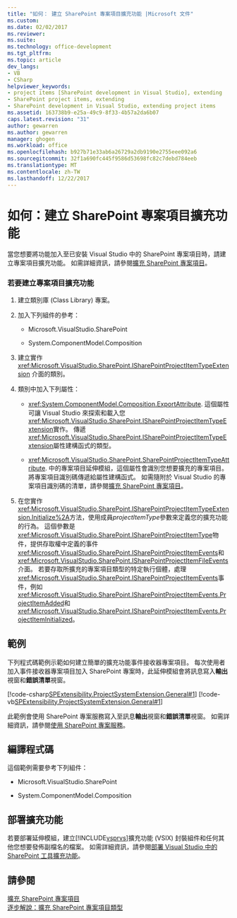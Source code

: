 ```yaml
---
title: "如何： 建立 SharePoint 專案項目擴充功能 |Microsoft 文件"
ms.custom: 
ms.date: 02/02/2017
ms.reviewer: 
ms.suite: 
ms.technology: office-development
ms.tgt_pltfrm: 
ms.topic: article
dev_langs:
- VB
- CSharp
helpviewer_keywords:
- project items [SharePoint development in Visual Studio], extending
- SharePoint project items, extending
- SharePoint development in Visual Studio, extending project items
ms.assetid: 163738b9-e25a-49c9-8f33-4b57a2da6b07
caps.latest.revision: "31"
author: gewarren
ms.author: gewarren
manager: ghogen
ms.workload: office
ms.openlocfilehash: b927b71e33ab6a26729a2db9190e2755eee092a6
ms.sourcegitcommit: 32f1a690fc445f9586d53698fc82c7debd784eeb
ms.translationtype: MT
ms.contentlocale: zh-TW
ms.lasthandoff: 12/22/2017
---
```

# <a name="how-to-create-a-sharepoint-project-item-extension"></a>如何：建立 SharePoint 專案項目擴充功能
  當您想要將功能加入至已安裝 Visual Studio 中的 SharePoint 專案項目時，請建立專案項目擴充功能。 如需詳細資訊，請參閱[擴充 SharePoint 專案項目](../sharepoint/extending-sharepoint-project-items.md)。  
  
### <a name="to-create-a-project-item-extension"></a>若要建立專案項目擴充功能  
  
1.  建立類別庫 (Class Library) 專案。  
  
2.  加入下列組件的參考：  
  
    -   Microsoft.VisualStudio.SharePoint  
  
    -   System.ComponentModel.Composition  
  
3.  建立實作 <xref:Microsoft.VisualStudio.SharePoint.ISharePointProjectItemTypeExtension> 介面的類別。  
  
4.  類別中加入下列屬性：  
  
    -   <xref:System.ComponentModel.Composition.ExportAttribute>. 這個屬性可讓 Visual Studio 來探索和載入您<xref:Microsoft.VisualStudio.SharePoint.ISharePointProjectItemTypeExtension>實作。 傳遞<xref:Microsoft.VisualStudio.SharePoint.ISharePointProjectItemTypeExtension>屬性建構函式的類型。  
  
    -   <xref:Microsoft.VisualStudio.SharePoint.SharePointProjectItemTypeAttribute>. 中的專案項目延伸模組，這個屬性會識別您想要擴充的專案項目。 將專案項目識別碼傳遞給屬性建構函式。 如需隨附於 Visual Studio 的專案項目識別碼的清單，請參閱[擴充 SharePoint 專案項目](../sharepoint/extending-sharepoint-project-items.md)。  
  
5.  在您實作<xref:Microsoft.VisualStudio.SharePoint.ISharePointProjectItemTypeExtension.Initialize%2A>方法，使用成員*projectItemType*參數來定義您的擴充功能的行為。 這個參數是<xref:Microsoft.VisualStudio.SharePoint.ISharePointProjectItemType>物件，提供存取權中定義的事件<xref:Microsoft.VisualStudio.SharePoint.ISharePointProjectItemEvents>和<xref:Microsoft.VisualStudio.SharePoint.ISharePointProjectItemFileEvents>介面。 若要存取所擴充的專案項目類型的特定執行個體，處理<xref:Microsoft.VisualStudio.SharePoint.ISharePointProjectItemEvents>事件，例如<xref:Microsoft.VisualStudio.SharePoint.ISharePointProjectItemEvents.ProjectItemAdded>和<xref:Microsoft.VisualStudio.SharePoint.ISharePointProjectItemEvents.ProjectItemInitialized>。  
  
## <a name="example"></a>範例  
 下列程式碼範例示範如何建立簡單的擴充功能事件接收器專案項目。 每次使用者加入事件接收器專案項目加入 SharePoint 專案時，此延伸模組會將訊息寫入**輸出**視窗和**錯誤清單**視窗。  
  
 [!code-csharp[SPExtensibility.ProjectSystemExtension.General#1](../sharepoint/codesnippet/CSharp/projectsystemexamples/extension/projectitemextension.cs#1)]
 [!code-vb[SPExtensibility.ProjectSystemExtension.General#1](../sharepoint/codesnippet/VisualBasic/projectsystemexamples/extension/projectitemextension.vb#1)]  
  
 此範例會使用 SharePoint 專案服務寫入至訊息**輸出**視窗和**錯誤清單**視窗。 如需詳細資訊，請參閱[使用 SharePoint 專案服務](../sharepoint/using-the-sharepoint-project-service.md)。  
  
## <a name="compiling-the-code"></a>編譯程式碼  
 這個範例需要參考下列組件：  
  
-   Microsoft.VisualStudio.SharePoint  
  
-   System.ComponentModel.Composition  
  
## <a name="deploying-the-extension"></a>部署擴充功能  
 若要部署延伸模組，建立[!INCLUDE[vsprvs](../sharepoint/includes/vsprvs-md.md)]擴充功能 (VSIX) 封裝組件和任何其他您想要發佈副檔名的檔案。 如需詳細資訊，請參閱[部署 Visual Studio 中的 SharePoint 工具擴充功能](../sharepoint/deploying-extensions-for-the-sharepoint-tools-in-visual-studio.md)。  
  
## <a name="see-also"></a>請參閱  
 [擴充 SharePoint 專案項目](../sharepoint/extending-sharepoint-project-items.md)   
 [逐步解說：擴充 SharePoint 專案項目類型](../sharepoint/walkthrough-extending-a-sharepoint-project-item-type.md)  
  
  
